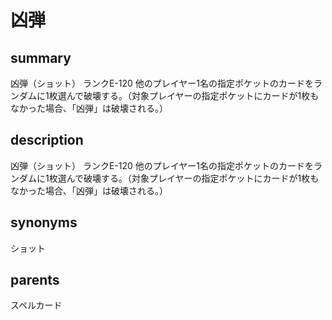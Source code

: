 # 凶弾

## summary
凶弾（ショット）
ランクE-120
他のプレイヤー1名の指定ポケットのカードをランダムに1枚選んで破壊する。（対象プレイヤーの指定ポケットにカードが1枚もなかった場合、「凶弾」は破壊される。）
## description
凶弾（ショット）
ランクE-120
他のプレイヤー1名の指定ポケットのカードをランダムに1枚選んで破壊する。（対象プレイヤーの指定ポケットにカードが1枚もなかった場合、「凶弾」は破壊される。）
## synonyms
ショット
## parents
スペルカード
